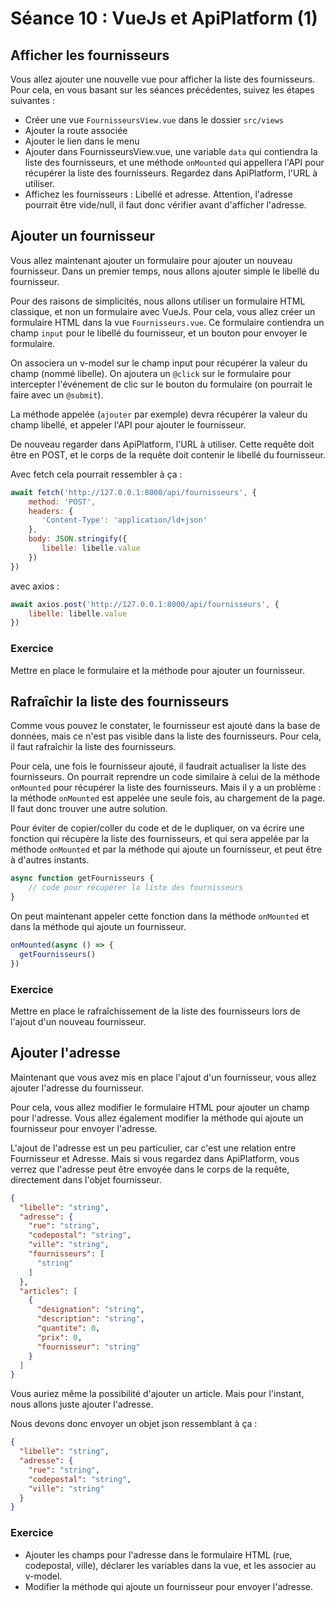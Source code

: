 # Séance 10 : VueJs et ApiPlatform (1)

## Afficher les fournisseurs

Vous allez ajouter une nouvelle vue pour afficher la liste des fournisseurs. Pour cela, en vous basant sur les séances précédentes, suivez les étapes suivantes :

* Créer une vue `FournisseursView.vue` dans le dossier `src/views`
* Ajouter la route associée
* Ajouter le lien dans le menu
* Ajouter dans FournisseursView.vue, une variable `data` qui contiendra la liste des fournisseurs, et une méthode `onMounted` qui appellera l'API pour récupérer la liste des fournisseurs. Regardez dans ApiPlatform, l'URL à utiliser.
* Affichez les fournisseurs : Libellé et adresse. Attention, l'adresse pourrait être vide/null, il faut donc vérifier avant d'afficher l'adresse.

## Ajouter un fournisseur

Vous allez maintenant ajouter un formulaire pour ajouter un nouveau fournisseur. Dans un premier temps, nous allons ajouter simple le libellé du fournisseur.

Pour des raisons de simplicités, nous allons utiliser un formulaire HTML classique, et non un formulaire avec VueJs. Pour cela, vous allez créer un formulaire HTML dans la vue `Fournisseurs.vue`. Ce formulaire contiendra un champ `input` pour le libellé du fournisseur, et un bouton pour envoyer le formulaire.

On associera un v-model sur le champ input pour récupérer la valeur du champ (nommé libelle). On ajoutera un `@click` sur le formulaire pour intercepter l'événement de clic sur le bouton du formulaire (on pourrait le faire avec un `@submit`).

La méthode appelée (`ajouter` par exemple) devra récupérer la valeur du champ libellé, et appeler l'API pour ajouter le fournisseur.

De nouveau regarder dans ApiPlatform, l'URL à utiliser. Cette requête doit être en POST, et le corps de la requête doit contenir le libellé du fournisseur.

Avec fetch cela pourrait ressembler à ça :

```javascript
await fetch('http://127.0.0.1:8000/api/fournisseurs', {
    method: 'POST',
    headers: {
       'Content-Type': 'application/ld+json'
    },
    body: JSON.stringify({
       libelle: libelle.value
    })
})
```

avec axios :

```javascript
await axios.post('http://127.0.0.1:8000/api/fournisseurs', {
    libelle: libelle.value
})
```

### Exercice

Mettre en place le formulaire et la méthode pour ajouter un fournisseur.

## Rafraîchir la liste des fournisseurs

Comme vous pouvez le constater, le fournisseur est ajouté dans la base de données, mais ce n'est pas visible dans la liste des fournisseurs. Pour cela, il faut rafraîchir la liste des fournisseurs.

Pour cela, une fois le fournisseur ajouté, il faudrait actualiser la liste des fournisseurs. On pourrait reprendre un code similaire à celui de la méthode `onMounted` pour récupérer la liste des fournisseurs. Mais il y a un problème : la méthode `onMounted` est appelée une seule fois, au chargement de la page. Il faut donc trouver une autre solution.

Pour éviter de copier/coller du code et de le dupliquer, on va écrire une fonction qui récupère la liste des fournisseurs, et qui sera appelée par la méthode `onMounted` et par la méthode qui ajoute un fournisseur, et peut être à d'autres instants.

```javascript
async function getFournisseurs {
    // code pour récupérer la liste des fournisseurs
}
```

On peut maintenant appeler cette fonction dans la méthode `onMounted` et dans la méthode qui ajoute un fournisseur.

```javascript
onMounted(async () => {
  getFournisseurs()
})
```

### Exercice

Mettre en place le rafraîchissement de la liste des fournisseurs lors de l'ajout d'un nouveau fournisseur.

## Ajouter l'adresse

Maintenant que vous avez mis en place l'ajout d'un fournisseur, vous allez ajouter l'adresse du fournisseur.

Pour cela, vous allez modifier le formulaire HTML pour ajouter un champ pour l'adresse. Vous allez également modifier la méthode qui ajoute un fournisseur pour envoyer l'adresse.

L'ajout de l'adresse est un peu particulier, car c'est une relation entre Fournisseur et Adresse. Mais si vous regardez dans ApiPlatform, vous verrez que l'adresse peut être envoyée dans le corps de la requête, directement dans l'objet fournisseur.

```json
{
  "libelle": "string",
  "adresse": {
    "rue": "string",
    "codepostal": "string",
    "ville": "string",
    "fournisseurs": [
      "string"
    ]
  },
  "articles": [
    {
      "designation": "string",
      "description": "string",
      "quantite": 0,
      "prix": 0,
      "fournisseur": "string"
    }
  ]
}
```

Vous auriez même la possibilité d'ajouter un article. Mais pour l'instant, nous allons juste ajouter l'adresse.

Nous devons donc envoyer un objet json ressemblant à ça :

```json
{
  "libelle": "string",
  "adresse": {
    "rue": "string",
    "codepostal": "string",
    "ville": "string"
  }
}
```

### Exercice

* Ajouter les champs pour l'adresse dans le formulaire HTML (rue, codepostal, ville), déclarer les variables dans la vue, et les associer au v-model.
* Modifier la méthode qui ajoute un fournisseur pour envoyer l'adresse.

